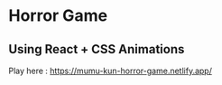 # Horror Game 

## Using React + CSS Animations

Play here : https://mumu-kun-horror-game.netlify.app/
